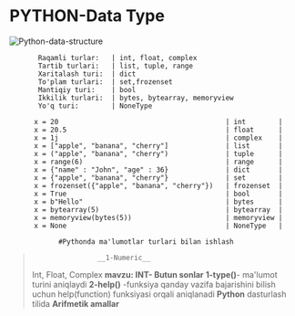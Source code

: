   # PYTHON-Data Type
![Python-data-structure](https://github.com/AsadbekNurmamatov2002/Python--/assets/144318530/0d978346-5d6f-4d98-8b0e-946100eb0fe7)

>
           Raqamli turlar:   | int, float, complex
           Tartib turlari:   | list, tuple, range
           Xaritalash turi:  | dict
           To'plam turlari:  | set,frozenset
           Mantiqiy turi:    | bool
           Ikkilik turlari:  | bytes, bytearray, memoryview
           Yo'q turi:        | NoneType
>

 >          
          x = 20                                         | int        | 
          x = 20.5                                       | float      | 
          x = 1j                                         | complex    | 
          x = ["apple", "banana", "cherry"]              | list       | 
          x = ("apple", "banana", "cherry")              | tuple      | 
          x = range(6)                                   | range      |
          x = {"name" : "John", "age" : 36}              | dict       | 
          x = {"apple", "banana", "cherry"}              | set        | 
          x = frozenset({"apple", "banana", "cherry"})   | frozenset  | 
          x = True                                       | bool       | 
          x = b"Hello"                                   | bytes      |
          x = bytearray(5)                               | bytearray  | 
          x = memoryview(bytes(5))                       | memoryview | 
          x = None                                       | NoneType   |


>
                #Pythonda ma'lumotlar turlari bilan ishlash
>                     __1-Numeric__
>Int, Float, Complex
 __mavzu: INT- Butun sonlar__
>__1-type()__- ma'lumot turini aniqlaydi
>__2-help()__ -funksiya qanday vazifa bajarishini bilish uchun help(function) funksiyasi orqali aniqlanadi
>__Python__ dasturlash tilida __Arifmetik amallar__

